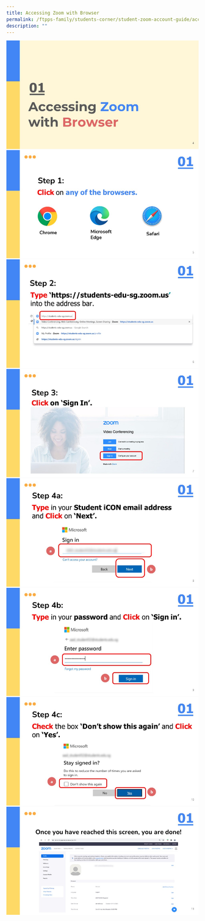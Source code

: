 ```yaml
---
title: Accessing Zoom with Browser
permalink: /ftpps-family/students-corner/student-zoom-account-guide/accessing-zoom-with-browser/
description: ""
---
```

![](/images/Slide4.jpg)
![](/images/Slide5.jpg)
[![](/images/Slide6.jpg)](https://students-edu-sg.zoom.us/)
![](/images/Slide7.jpg)
![](/images/Slide8.jpg)
![](/images/Slide9.jpg)
![](/images/Slide10.jpg)
![](/images/Slide11.jpg)